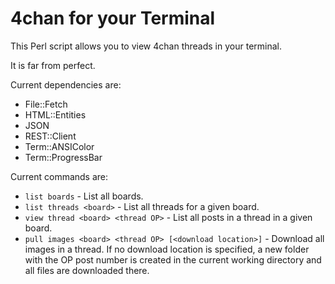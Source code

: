# 4chan for your Terminal

This Perl script allows you to view 4chan threads in your terminal.

It is far from perfect.

Current dependencies are:
* File::Fetch
* HTML::Entities
* JSON
* REST::Client
* Term::ANSIColor
* Term::ProgressBar

Current commands are:
* `list boards` - List all boards.
* `list threads <board>` - List all threads for a given board.
* `view thread <board> <thread OP>` - List all posts in a thread in a given board.
* `pull images <board> <thread OP> [<download location>]` - Download all images
  in a thread. If no download location is specified, a new folder with the OP
  post number is created in the current working directory and all files are
  downloaded there.
